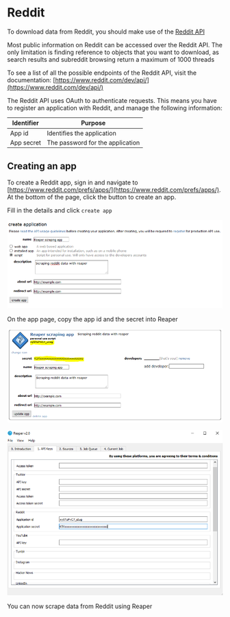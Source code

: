# Reddit
To download data from Reddit, you should make use of the [Reddit API](https://www.reddit.com/dev/api/)

Most public information on Reddit can be accessed over the Reddit API. The only limitation is finding reference to objects that you want to download, as search results and subreddit browsing return a maximum of 1000 threads

To see a list of all the possible endpoints of the Reddit API, visit the documentation: [https://www.reddit.com/dev/api/](https://www.reddit.com/dev/api/)

The Reddit API uses OAuth to authenticate requests. This means you have to register an application with Reddit, and manage the following information:

|Identifier|Purpose|
|----------|-------|
|App id|Identifies the application|
|App secret|The password for the application|

## Creating an app

To create a Reddit app, sign in and navigate to [https://www.reddit.com/prefs/apps/](https://www.reddit.com/prefs/apps/). At the bottom of the page, click the button to create an app.

Fill in the details and click `create app`

![](images/reddit1.png)

On the app page, copy the app id and the secret into Reaper

![](images/reddit2.png)

![](images/reddit3.png)

You can now scrape data from Reddit using Reaper
